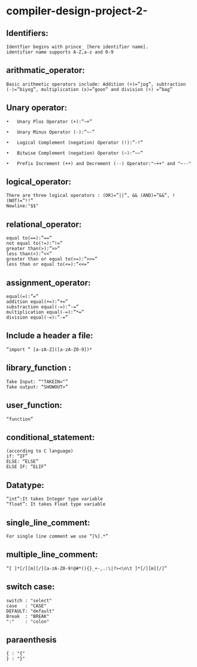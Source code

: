 ﻿# compiler-design-project-2-

## Identifiers:
```
Identfier begins with prince_ [here identifier name].
identifier name supports A-Z,a-z and 0-9 
```
## arithmatic_operator:
```
Basic arithmetic operators include: Addition (+)=”jog”, subtraction (-)=”biyog”, multiplication (x)=”goon” and division (÷) =”bag”
```
## Unary operator:
```
•	Unary Plus Operator (+):”~+”

•	Unary Minus Operator (-):”~-”

•	Logical Complement (negation) Operator (!):”-!”

•	Bitwise Complement (negation) Operator (~):”~~”

•	Prefix Increment (++) and Decrement (--) Operator:"~++" and "~--"
```

## logical_operator:
```
There are three logical operators : (OR)=”||”, && (AND)=”&&”, ! (NOT)=”!!”
Newline:"$$"
```
## relational_operator:
```
equal to(==):”==”
not equal to(!=):”!=”
greater than(>):”>>”
less than(<):”<<”
greater than or equal to(>=):”>>=”
less than or equal to(<=):”<<=”
```
## assignment_operator:
```
equal(=):”=”
addition equal(+=):”+=”
substraction equal(-=):”-=”
multiplication equal(-=):”*=”
division equal(-=):”-=”
```
## Include a header a file:
```
”import ” [a-zA-Z]([a-zA-Z0-9])*
```
## library_function :
```
Take Input: “"TAKEIN<"”
Take output: “SHOWOUT>”
```
## user_function:
```
“function”
```
## conditional_statement:
```
(according to C language)
if: “IF”
ELSE: “ELSE”
ELSE IF: “ELIF”
```
## Datatype:
```
“int”:It takes Integer type variable
“float”: It takes Float type variable
```
## single_line_comment:
```
For single line comment we use “[%].*”
```
## multiple_line_comment: 
```
“[ ]*[/][m][/][a-zA-Z0-9!@#*(){}_+-,.:\|?><\n\t ]*[/][m][/]”
```
## switch case:
```
switch : "select"
case   : "CASE"
DEFAULT: "default"
Break  : "BREAK"
":"    : "colon"

```
## paraenthesis
```
{ : "{"
} : "}"

```